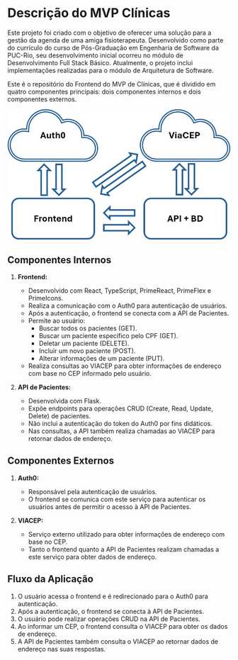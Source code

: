 # Descrição do MVP Clínicas

Este projeto foi criado com o objetivo de oferecer uma solução para a gestão da agenda de uma amiga fisioterapeuta. Desenvolvido como parte do currículo do curso de Pós-Graduação em Engenharia de Software da PUC-Rio, seu desenvolvimento inicial ocorreu no módulo de Desenvolvimento Full Stack Básico. Atualmente, o projeto inclui implementações realizadas para o módulo de Arquitetura de Software.

Este é o repositório do Frontend do MVP de Clínicas, que é dividido em quatro componentes principais: dois componentes internos e dois componentes externos.

![Diagrama do MVP](https://github.com/valkcastellani/mvp_clinica_frontend_react/blob/master/img/esquema_mvp.png)

## Componentes Internos

1.  **Frontend:**
    
    -   Desenvolvido com React, TypeScript, PrimeReact, PrimeFlex e PrimeIcons.
    -   Realiza a comunicação com o Auth0 para autenticação de usuários.
    -   Após a autenticação, o frontend se conecta com a API de Pacientes.
    -   Permite ao usuário:
        -   Buscar todos os pacientes (GET).
        -   Buscar um paciente específico pelo CPF (GET).
        -   Deletar um paciente (DELETE).
        -   Incluir um novo paciente (POST).
        -   Alterar informações de um paciente (PUT).
    -   Realiza consultas ao VIACEP para obter informações de endereço com base no CEP informado pelo usuário.

2.  **API de Pacientes:**
    
    -   Desenvolvida com Flask.
    -   Expõe endpoints para operações CRUD (Create, Read, Update, Delete) de pacientes.
    -   Não inclui a autenticação do token do Auth0 por fins didáticos.
    -   Nas consultas, a API também realiza chamadas ao VIACEP para retornar dados de endereço.

## Componentes Externos

1.  **Auth0:**
    
    -   Responsável pela autenticação de usuários.
    -   O frontend se comunica com este serviço para autenticar os usuários antes de permitir o acesso à API de Pacientes.
    
2.  **VIACEP:**
    
    -   Serviço externo utilizado para obter informações de endereço com base no CEP.
    -   Tanto o frontend quanto a API de Pacientes realizam chamadas a este serviço para obter dados de endereço.

## Fluxo da Aplicação

1.  O usuário acessa o frontend e é redirecionado para o Auth0 para autenticação.
2.  Após a autenticação, o frontend se conecta à API de Pacientes.
3.  O usuário pode realizar operações CRUD na API de Pacientes.
4.  Ao informar um CEP, o frontend consulta o VIACEP para obter os dados de endereço.
5.  A API de Pacientes também consulta o VIACEP ao retornar dados de endereço nas suas respostas.